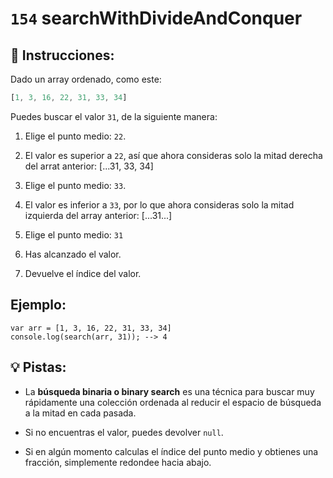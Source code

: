 # `154` searchWithDivideAndConquer

## 📝 Instrucciones:

Dado un array ordenado, como este:

```js
[1, 3, 16, 22, 31, 33, 34]
```

Puedes buscar el valor `31`, de la siguiente manera:

1. Elige el punto medio: `22`.

2. El valor es superior a `22`, así que ahora consideras solo la mitad derecha del arrat anterior:
[...31, 33, 34]

3. Elige el punto medio: `33`.

4. El valor es inferior a `33`, por lo que ahora consideras solo la mitad izquierda del array anterior:
[...31...]

5. Elige el punto medio: `31`

6. Has alcanzado el valor.

7. Devuelve el índice del valor.

## Ejemplo: 

```Js
var arr = [1, 3, 16, 22, 31, 33, 34]
console.log(search(arr, 31)); --> 4
```
## 💡 Pistas:

+ La **búsqueda binaria o binary search** es una técnica para buscar muy rápidamente una colección ordenada al reducir el espacio de búsqueda a la mitad en cada pasada.

+ Si no encuentras el valor, puedes devolver `null`.

+ Si en algún momento calculas el índice del punto medio y obtienes una fracción, simplemente redondee hacia abajo.



